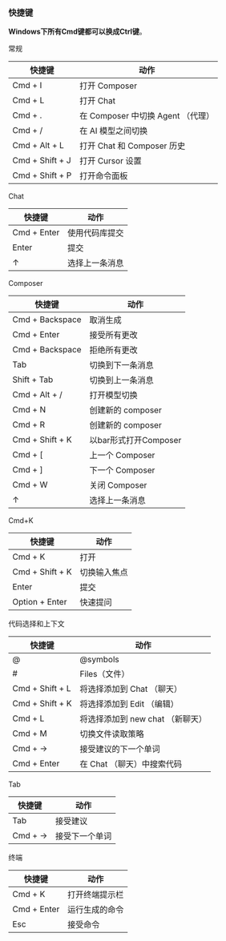 ### 快捷键

**Windows下所有Cmd键都可以换成Ctrl键**。

常规

|快捷键|动作|
|---|---|
|Cmd + I|打开 Composer|
|Cmd + L|打开 Chat|
|Cmd + .|在 Composer 中切换 Agent （代理）|
|Cmd + /|在 AI 模型之间切换|
|Cmd + Alt + L|打开 Chat 和 Composer 历史|
|Cmd + Shift + J|打开 Cursor 设置|
|Cmd + Shift + P|打开命令面板|

Chat

|快捷键|动作|
|---|---|
|Cmd + Enter|使用代码库提交|
|Enter|提交|
|↑|选择上一条消息|

Composer

|快捷键|动作|
|---|---|
|Cmd + Backspace|取消生成|
|Cmd + Enter|接受所有更改|
|Cmd + Backspace|拒绝所有更改|
|Tab|切换到下一条消息|
|Shift + Tab|切换到上一条消息|
|Cmd + Alt + /|打开模型切换|
|Cmd + N|创建新的 composer|
|Cmd + R|创建新的 composer|
|Cmd + Shift + K|以bar形式打开Composer|
|Cmd + [|上一个 Composer|
|Cmd + ]|下一个 Composer|
|Cmd + W|关闭 Composer|
|↑|选择上一条消息|

Cmd+K

|快捷键|动作|
|---|---|
|Cmd + K|打开|
|Cmd + Shift + K|切换输入焦点|
|Enter|提交|
|Option + Enter|快速提问|

代码选择和上下文

|快捷键|动作|
|---|---|
|@|@symbols|
|#|Files（文件）|
|Cmd + Shift + L|将选择添加到 Chat （聊天）|
|Cmd + Shift + K|将选择添加到 Edit （编辑）|
|Cmd + L|将选择添加到 new chat （新聊天）|
|Cmd + M|切换文件读取策略|
|Cmd + →|接受建议的下一个单词|
|Cmd + Enter|在 Chat （聊天）中搜索代码|

Tab

|快捷键|动作|
|---|---|
|Tab|接受建议|
|Cmd + →|接受下一个单词|

终端

|快捷键|动作|
|---|---|
|Cmd + K|打开终端提示栏|
|Cmd + Enter|运行生成的命令|
|Esc|接受命令|